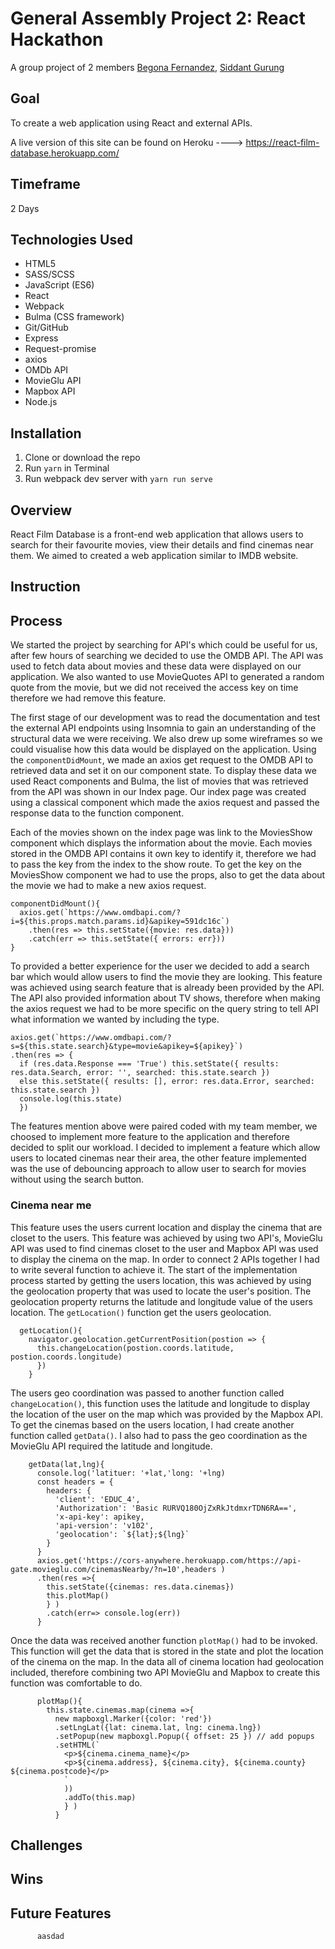 # General Assembly Project 2: React Hackathon

A group project of 2 members [Begona Fernandez](https://github.com/aguairon), [Siddant Gurung](https://github.com/Siddant)

## Goal

To create a web application using React and external APIs.

A live version of this site can be found on Heroku ----> https://react-film-database.herokuapp.com/

## Timeframe
2 Days

## Technologies Used
* HTML5
* SASS/SCSS
* JavaScript (ES6)
* React
* Webpack
* Bulma (CSS framework)
* Git/GitHub
* Express
* Request-promise
* axios
* OMDb API
* MovieGlu API
* Mapbox API
* Node.js

## Installation
1. Clone or download the repo
2. Run ```yarn``` in Terminal
3. Run webpack dev server with ```yarn run serve```

## Overview
React Film Database is a front-end web application that allows users to search for their favourite movies, view their details and find cinemas near them. We aimed to created a web application similar to IMDB website.

## Instruction

## Process
We started the project by searching for API's which could be useful for us, after few hours of searching we decided to use the OMDB API. The API was used to fetch data about movies and these data were displayed on our application. We also wanted to use MovieQuotes API to generated a random quote from the movie, but we did not received the access key on time therefore we had remove this feature.

The first stage of our development was to read the documentation and test the external API endpoints using Insomnia to gain an understanding of the structural data we were receiving. We also drew up some wireframes so we could visualise how this data would be displayed on the application. Using the ```componentDidMount```, we made an axios get request to the OMDB API to retrieved data and set it on our component state. To display these data we used React components and Bulma, the list of movies that was retrieved from the API was shown in our Index page. Our index page was created using a classical component which made the axios request and passed the response data to the function component.

Each of the movies shown on the index page was link to the MoviesShow component which displays the information about the movie. Each movies stored in the OMDB API contains it own key to identify it, therefore we had to pass the key from the index to the show route. To get the key on the MoviesShow component we had to use the props, also to get the data about the movie we had to make a new axios request.

```
componentDidMount(){
  axios.get(`https://www.omdbapi.com/?i=${this.props.match.params.id}&apikey=591dc16c`)
    .then(res => this.setState({movie: res.data}))
    .catch(err => this.setState({ errors: err}))
}
```

To provided a better experience for the user we decided to add a search bar which would allow users to find the movie they are looking. This feature was achieved using search feature that is already been provided by the API. The API also provided information about TV shows, therefore when making the axios request we had to be more specific on the query string to tell API what information we wanted by including the type.  

```
axios.get(`https://www.omdbapi.com/?s=${this.state.search}&type=movie&apikey=${apikey}`)
.then(res => {
  if (res.data.Response === 'True') this.setState({ results: res.data.Search, error: '', searched: this.state.search })
  else this.setState({ results: [], error: res.data.Error, searched: this.state.search })
  console.log(this.state)
  })
  ```
The features mention above were paired coded with my team member, we choosed to implement more feature to the application and therefore decided to split our workload. I decided to implement a feature which allow users to located cinemas near their area, the other feature  implemented was the use of debouncing approach to allow user to search for movies without using the search button.

### Cinema near me
This feature uses the users current location and display the cinema that are closet to the users. This feature was achieved by using two API's, MovieGlu API was used to find cinemas closet to the user and Mapbox API was used to display the cinema on the map. In order to connect 2 APIs together I had to write several function to achieve it. The start of the implementation process started by getting the users location, this was achieved by using the geolocation property that was used to locate the user's position. The geolocation property returns the latitude and longitude value of the users location. The ```getLocation()``` function get the users geolocation.
```
  getLocation(){
    navigator.geolocation.getCurrentPosition(postion => {
      this.changeLocation(postion.coords.latitude, postion.coords.longitude)
      })
    }
```

The users geo coordination was passed to another function called ```changeLocation()```, this function uses the latitude and longitude to display the location of the user on the map which was provided by the Mapbox API. To get the cinemas based on the users location, I had create another function called ```getData()```. I also had to pass the geo coordination as the MovieGlu API required the latitude and longitude.

```
    getData(lat,lng){
      console.log('latituer: '+lat,'long: '+lng)
      const headers = {
        headers: {
          'client': 'EDUC_4',
          'Authorization': 'Basic RURVQ180OjZxRkJtdmxrTDN6RA==',
          'x-api-key': apikey,
          'api-version': 'v102',
          'geolocation': `${lat};${lng}`
        }
      }
      axios.get('https://cors-anywhere.herokuapp.com/https://api-gate.movieglu.com/cinemasNearby/?n=10',headers )
      .then(res =>{
        this.setState({cinemas: res.data.cinemas})
        this.plotMap()
        } )
        .catch(err=> console.log(err))
      }
```
Once the data was received another function ```plotMap()``` had to be invoked. This function will get the data that is stored in the state and plot the location of the cinema on the map. In the data all of cinema location had geolocation included, therefore combining two API MovieGlu and Mapbox to create this function was comfortable to do.

```
      plotMap(){
        this.state.cinemas.map(cinema =>{
          new mapboxgl.Marker({color: 'red'})
          .setLngLat({lat: cinema.lat, lng: cinema.lng})
          .setPopup(new mapboxgl.Popup({ offset: 25 }) // add popups
          .setHTML(`
            <p>${cinema.cinema_name}</p>
            <p>${cinema.address}, ${cinema.city}, ${cinema.county} ${cinema.postcode}</p>
            `
            ))
            .addTo(this.map)
            } )
          }
```

## Challenges


## Wins

## Future Features

          aasdad
